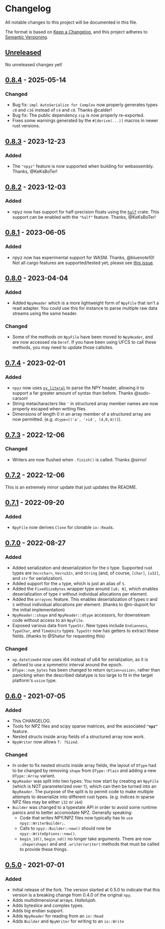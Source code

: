 # Changelog
All notable changes to this project will be documented in this file.

The format is based on [Keep a Changelog](https://keepachangelog.com/en/1.0.0/),
and this project adheres to [Semantic Versioning](https://semver.org/spec/v2.0.0.html).

## [Unreleased]

No unreleased changes yet!

## [0.8.4] - 2025-05-14

### Changed
- Bug fix: `impl AutoSerialize for Complex` now properly generates types `c8` and `c16` instead of `c4` and `c8`.  Thanks @calder!
- Bug fix: The public dependency `zip` is now properly re-exported.
- Fixes some warnings generated by the `#[derive(...)]` macros in newer rust versions.

## [0.8.3] - 2023-12-23

### Added
- The `"npyz"` feature is now supported when building for webassembly.  Thanks, @KeKsBoTer!

## [0.8.2] - 2023-12-03

### Added
- npyz now has support for half-precision floats using the [`half`](https://crates.io/crates/half) crate.  This support can be enabled with the `"half"` feature.  Thanks, @KeKsBoTer!

## [0.8.1] - 2023-06-05

### Added
- npyz now has experimental support for WASM.  Thanks, @bluenote10!  Not all cargo features are supported/tested yet; please see [this issue](https://github.com/ExpHP/npyz/issues/65#issuecomment-1577409055).

## [0.8.0] - 2023-04-04

### Added
- Added `NpyHeader` which is a more lightweight form of `NpyFile` that isn't a read adapter.  You could use this for instance to parse multiple raw data streams using the same header.

### Changed
- Some of the methods on `NpyFile` have been moved to `NpyHeader`, and are now accessed via `Deref`. If you have been using UFCS to call these methods, you may need to update those callsites.

## [0.7.4] - 2023-02-01

### Added
- `npyz` now uses [`py_literal`](https://crates.io/crates/py_literal) to parse the NPY header, allowing it to support a far greater amount of syntax than before.  Thanks @sudo-carson!
- String metacharacters like `'` in structured array member names are now properly escaped when writing files.
- Dimensions of length 0 in an array member of a structured array are now permitted. (e.g. `dtype=[('a', '>i4', (4,0,4))]`).

## [0.7.3] - 2022-12-06

### Changed
* Writers are now flushed when `.finish()` is called.  Thanks @sirno!

## [0.7.2] - 2022-12-06

This is an extremely minor update that just updates the README.

## [0.7.1] - 2022-09-20

### Added
- `NpyFile` now derives `Clone` for clonable `io::Read`s.

## [0.7.0] - 2022-08-27
### Added
- Added serialization and deserialization for the `U` type.
  Supported rust types are `Vec<char>`, `Vec<u32>`, and `String`
  (and, of course, `[char]`, `[u32]`, and `str` for serialization).
- Added support for the `a` type, which is just an alias of `S`.
- Added the `FixedSizeBytes` wrapper type around `[u8; N]`, which enables
  deserialization of type `V` without individual allocations per element.
- Added the `arrayvec` feature.  This enables deserialization of
  types `U` and `S` without individual allocations per element.
  (thanks to @m-dupont for the initial implementation)
- `NpyReader::shape` and `NpyReader::dtype` accessors, for downstream code without
  access to an `NpyFile`.
- Exposed various data from `TypeStr`.  New types include `Endianness`, `TypeChar`,
  and `TimeUnits` types. `TypeStr` now has getters to extract these fields.
  (thanks to @Shatur for requesting this)

### Changed
- `np.datetime64` now uses i64 instead of u64 for serialization, as it is
  defined to use a symmetric interval around the epoch.
- `DType::num_bytes` has been changed to return `Option<usize>`, rather than panicking when
  the described datatype is too large to fit in the target platform's `usize` type.

## [0.6.0] - 2021-07-05
### Added
- This CHANGELOG.
- Tools for NPZ files and scipy sparse matrices, and the associated **`"npz"`** feature.
- Nested structs inside array fields of a structured array now work.
- `NpyWriter` now allows `T: ?Sized`.

### Changed
- In order to fix nested structs inside array fields, the layout of `DType` had to be changed
  by removing `shape` from `DType::Plain` and adding a new `DType::Array` variant.
- `NpyReader` was split into two types:  You now start by creating an `NpyFile` (which is NOT
  parameterized over `T`), which can then be turned into an `NpyReader`.  The purpose of the
  split is to permit code to make multiple attempts to deserialize into different rust types.
  (e.g. indices in sparse NPZ files may be either `i32` or `i64`)
- `Builder` was changed to a typestate API in order to avoid some runtime panics and to better accomodate NPZ.
  Generally speaking:
  - Code that writes NPY/NPZ files now typically has to `use npyz::WriterBuilder;`.
  - Calls to `npyz::Builder::new()` should now be `npyz::WriteOptions::new()`.
  - `begin_1d()`, `begin_nd()` no longer take arguments.  There are now `.shape(shape)` and
    and `.writer(writer)` methods that must be called to provide these things.

## [0.5.0] - 2021-07-01
### Added
- Initial release of the fork.  The version started at 0.5.0 to indicate that this
  version is a breaking change from 0.4.0 of the original `npy`.
- Adds multidimensional arrays.  *Hallelujah.*
- Adds byteslice and complex types.
- Adds big endian support.
- Adds `NpyReader` for reading from an `io::Read`
- Adds `Builder` and `NpyWriter` for writing to an `io::Write`

[Unreleased]: https://github.com/ExpHP/npyz/compare/0.8.4...HEAD
[0.8.4]: https://github.com/ExpHP/npyz/compare/0.8.3...0.8.4
[0.8.3]: https://github.com/ExpHP/npyz/compare/0.8.2...0.8.3
[0.8.2]: https://github.com/ExpHP/npyz/compare/0.8.1...0.8.2
[0.8.1]: https://github.com/ExpHP/npyz/compare/0.8.0...0.8.1
[0.8.0]: https://github.com/ExpHP/npyz/compare/0.7.4...0.8.0
[0.7.4]: https://github.com/ExpHP/npyz/compare/0.7.3...0.7.4
[0.7.3]: https://github.com/ExpHP/npyz/compare/0.7.2...0.7.3
[0.7.2]: https://github.com/ExpHP/npyz/compare/0.7.1...0.7.2
[0.7.1]: https://github.com/ExpHP/npyz/compare/0.7.0...0.7.1
[0.7.0]: https://github.com/ExpHP/npyz/compare/0.6.0...0.7.0
[0.6.0]: https://github.com/ExpHP/npyz/compare/0.5.0...0.6.0
[0.5.0]: https://github.com/ExpHP/npyz/compare/upstream-0.4.0...0.5.0
